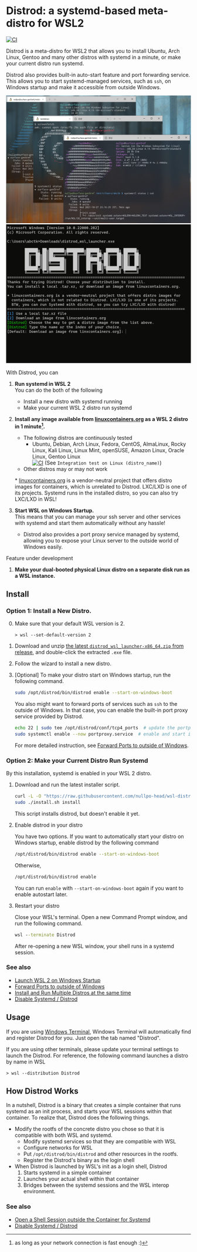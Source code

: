 # Distrod: a systemd-based meta-distro for WSL2

[![CI](https://github.com/nullpo-head/wsl-distrod/actions/workflows/ci.yaml/badge.svg)](https://github.com/nullpo-head/wsl-distrod/actions)

Distrod is a meta-distro for WSL2 that allows you to install Ubuntu, Arch Linux, Gentoo and many other distros
with systemd in a minute, or make your current distro run systemd.

Distrod also provides built-in auto-start feature and port forwarding service.
This allows you to start systemd-managed services, such as `ssh`, on Windows startup and make it accessible from outside Windows.

![Arch, Debian, and Gentoo are running on WSL 2 with systemd running](docs/distrod_shot1.png)
![Demo gif](docs/distrod_demo.gif)

With Distrod, you can

1. **Run systemd in WSL 2**  
   You can do the both of the following

   - Install a new distro with systemd running
   - Make your current WSL 2 distro run systemd

2. **Install any image available from [linuxcontainers.org](https://linuxcontainers.org) as a WSL 2 distro in 1 minute[^1].**

   - The following distros are continuously tested
     - Ubuntu, Debian, Arch Linux, Fedora, CentOS, AlmaLinux,
       Rocky Linux, Kali Linux, Linux Mint, openSUSE, Amazon Linux,
       Oracle Linux, Gentoo Linux  
       [![CI](https://github.com/nullpo-head/wsl-distrod/actions/workflows/ci.yaml/badge.svg)](https://github.com/nullpo-head/wsl-distrod/actions) (See `Integration test on Linux (distro_name)`)
   - Other distros may or may not work

   \* [linuxcontainers.org](https://linuxcontainers.org) is a vendor-neutral project that offers distro images for
   containers, which is unrelated to Distrod. LXC/LXD is one of its projects.
   Systemd runs in the installed distro, so you can also try LXC/LXD in WSL!

3. **Start WSL on Windows Startup.**  
   This means that you can manage your ssh server and other services with systemd and start them automatically without any hassle!
   - Distrod also provides a port proxy service managed by systemd,
     allowing you to expose your Linux server to the outside world of Windows easily.

Feature under development

1. **Make your dual-booted physical Linux distro on a separate disk run as a WSL instance.**

[^1]: as long as your network connection is fast enough :)

## Install

### Option 1: Install a New Distro.

0. Make sure that your default WSL version is 2.

   ```console
   > wsl --set-default-version 2
   ```

1. Download and unzip [the latest `distrod_wsl_launcher-x86_64.zip` from release](https://github.com/nullpo-head/wsl-distrod/releases/latest/download/distrod_wsl_launcher-x86_64.zip), and double-click the extracted `.exe` file.

2. Follow the wizard to install a new distro.

3. \[Optional\] To make your distro start on Windows startup, run the following command.

   ```bash
   sudo /opt/distrod/bin/distrod enable --start-on-windows-boot
   ```

   You also might want to forward ports of services such as `ssh` to the outside of Windows.
   In that case, you can enable the built-in port proxy service provided by Distrod.

   ```bash
   echo 22 | sudo tee /opt/distrod/conf/tcp4_ports  # update the portproxy.service's configuration
   sudo systemctl enable --now portproxy.service  # enable and start it
   ```

   For more detailed instruction, see [Forward Ports to outside of Windows](docs/references.md#forward-ports-to-outside-of-windows).

### Option 2: Make your Current Distro Run Systemd

By this installation, systemd is enabled in your WSL 2 distro.

1. Download and run the latest installer script.

   ```bash
   curl -L -O "https://raw.githubusercontent.com/nullpo-head/wsl-distrod/main/install.sh"
   sudo ./install.sh install
   ```

   This script installs distrod, but doesn't enable it yet.

2. Enable distrod in your distro

   You have two options.
   If you want to automatically start your distro on Windows startup, enable distrod by the following command

   ```bash
   /opt/distrod/bin/distrod enable --start-on-windows-boot
   ```

   Otherwise,

   ```bash
   /opt/distrod/bin/distrod enable
   ```

   You can run `enable` with `--start-on-windows-boot` again if you want to enable autostart later.

3. Restart your distro

   Close your WSL's terminal.
   Open a new Command Prompt window, and run the following command.

   ```bat
   wsl --terminate Distrod
   ```

   After re-opening a new WSL window, your shell runs in a systemd session.

### See also

- [Launch WSL 2 on Windows Startup](docs/references.md#launch-wsl-2-on-windows-startup)
- [Forward Ports to outside of Windows](docs/references.md#forward-ports-to-outside-of-windows)
- [Install and Run Multiple Distros at the same time](docs/references.md#install-and-run-multiple-distros-at-the-same-time)
- [Disable Systemd / Distrod](docs/references.md#disable-systemd--distrod)

## Usage

If you are using [Windows Terminal](https://github.com/microsoft/terminal),
Windows Terminal will automatically find and register Distrod for you.
Just open the tab named "Distrod".

If you are using other terminals, please update your terminal settings to launch the Distrod.
For reference, the following command launches a distro by name in WSL

```console
> wsl --distribution Distrod
```

## How Distrod Works

In a nutshell, Distrod is a binary that creates a simple container that runs systemd as an init process,
and starts your WSL sessions within that container. To realize that, Distrod does the following things.

- Modify the rootfs of the concrete distro you chose so that it is compatible with both WSL and systemd.
  - Modify systemd services so that they are compatible with WSL
  - Configure networks for WSL
  - Put `/opt/distrod/bin/distrod` and other resources in the rootfs.
  - Register the Distrod's binary as the login shell
- When Distrod is launched by WSL's init as a login shell, Distrod
  1.  Starts systemd in a simple container
  2.  Launches your actual shell within that container
  3.  Bridges between the systemd sessions and the WSL interop environment.

### See also

- [Open a Shell Session outside the Container for Systemd](docs/references.md#open-a-shell-session-outside-the-container-for-systemd)
- [Disable Systemd / Distrod](docs/references.md#disable-systemd--distrod)
